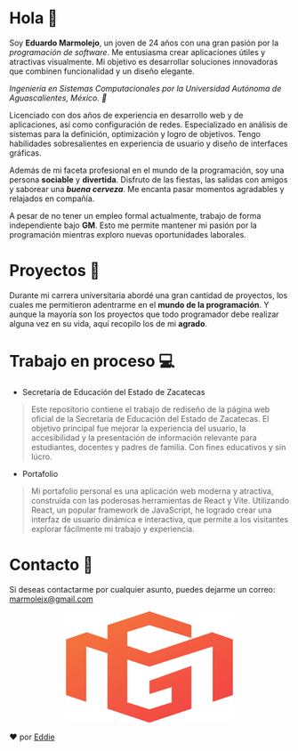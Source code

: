 # Hola 🍕

Soy **Eduardo Marmolejo**, un joven de 24 años con una gran pasión por la *programación de software*. Me entusiasma crear aplicaciones útiles y atractivas visualmente. Mi objetivo es desarrollar soluciones innovadoras que combinen funcionalidad y un diseño elegante.

_Ingeniería en Sistemas Computacionales por la Universidad Autónoma de Aguascalientes, México. 🎒_ 

Licenciado con dos años de experiencia en desarrollo web y de aplicaciones, así como configuración de redes. Especializado en análisis de sistemas para la definición, optimización y logro de objetivos. Tengo habilidades sobresalientes en experiencia de usuario y diseño de interfaces gráficas.

Además de mi faceta profesional en el mundo de la programación, soy una persona **sociable** y **divertida**. Disfruto de las fiestas, las salidas con amigos y saborear una ***buena cerveza***. Me encanta pasar momentos agradables y relajados en compañía.

A pesar de no tener un empleo formal actualmente, trabajo de forma independiente bajo **GM**. Esto me permite mantener mi pasión por la programación mientras exploro nuevas oportunidades laborales.

# Proyectos 🦾

Durante mi carrera universitaria abordé una gran cantidad de proyectos, los cuales me permitieron adentrarme en el **mundo de la programación**. Y aunque la mayoría son los proyectos que todo programador debe realizar alguna vez en su vida, aquí recopilo los de mi **agrado**.

# Trabajo en proceso 💻

 - Secretaría de Educación del Estado de Zacatecas
 > Este repositorio contiene el trabajo de rediseño de la página web oficial de la Secretaría de Educación del Estado de Zacatecas. El objetivo principal fue mejorar la experiencia del usuario, la accesibilidad y la presentación de información relevante para estudiantes, docentes y padres de familia. Con fines educativos y sin lúcro.

 - Portafolio
 > Mi portafolio personal es una aplicación web moderna y atractiva, construida con las poderosas herramientas de React y Vite. Utilizando React, un popular framework de JavaScript, he logrado crear una interfaz de usuario dinámica e interactiva, que permite a los visitantes explorar fácilmente mi trabajo y experiencia.


# Contacto 📱

Si deseas contactarme por cualquier asunto, puedes dejarme un correo:
[marmolejx@gmail.com](mailto:marmolejx@gmail.com)

<p align="center">
  <img src="/images/gm.png" alt="Logotipo" width="300" height="200">
</p>

❤️ por [Eddie](https://github.com/marmolejox)
